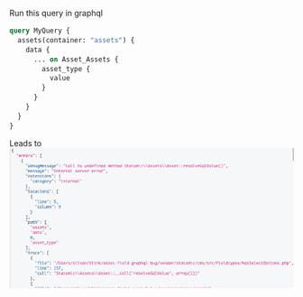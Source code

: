 Run this query in graphql 

```graphql
query MyQuery {
  assets(container: "assets") {
    data {
      ... on Asset_Assets {
        asset_type {
          value
        }
      }
    }
  }
}
```


Leads to ![error.png](error.png)
